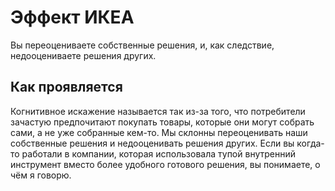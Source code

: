 # Эффект ИКЕА

Вы переоцениваете собственные решения, и, как следствие, недооцениваете решения других.

## Как проявляется

Когнитивное искажение называется так из-за того, что потребители зачастую предпочитают покупать товары, которые они могут собрать сами, а не уже собранные кем-то.
Мы склонны переоценивать наши собственные решения и недооценивать решения других. Если вы когда-то работали в компании, которая использовала тупой внутренний инструмент вместо более удобного готового решения, вы понимаете, о чём я говорю.
